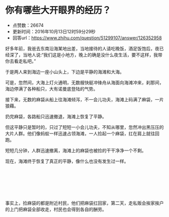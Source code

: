 # 你有哪些大开眼界的经历？
- 点赞数：26674
- 更新时间：2016年10月13日12时59分29秒
- 回答url：https://www.zhihu.com/question/51299107/answer/126352958
<body>
 <p data-pid="o1yQ9SaQ">好多年前，我爸去东南沿海某地出差，当地接待的人请吃晚饭，酒足饭饱后，夜已经深了，当地人说:“我们这是小地方，晚上的确是没什么夜生活，要不这样，我带你去看走私吧。”</p>
 <p data-pid="J7dpRZ9G">于是两人来到海边一座小山头上，下边是平静的海滩和大海。</p>
 <p data-pid="d6fBBb6J">可是，忽然间，大海上灯火通明，无数艘快艇冲锋舟从海面向海滩冲来，刹那间，海边停满了各种船只，大有诺曼底登陆的气势。</p>
 <p data-pid="sKOxkoRa">接下来，无数的麻袋从船上往海滩倾泻，不一会儿功夫，海滩上码满了麻袋，一片狼藉。</p>
 <p data-pid="DsNPwU62">扔完麻袋，各路船只迅速撤退，海滩上恢复了平静。</p>
 <p data-pid="PsD2ugZx">但这平静只是暂时的，只过了短短一小会儿功夫，不知从哪里，忽然冲出黑压压的大片人群。他们像蚂蚁一样迅速占领海滩，一人捡起一个麻袋，扛在肩上就往回跑。</p>
 <p data-pid="szqcFebp">短短几分钟，人群迅速撤离，海滩上的麻袋也被捡的干干净净一个不剩。</p>
 <p data-pid="Q4_s_G5R">现在，海滩终于恢复了真正的平静，像什么也没有发生过一样。</p>
 <br>
 <br>
 <br>
 <br>
 <br>
 <p data-pid="mtomQ_2k">事实上，捡麻袋的都是附近村民，他们把麻袋扛回家，第二天，走私贩会挨家挨户的上门把麻袋全部收走，村民也会得到各自的酬劳。</p>
</body>